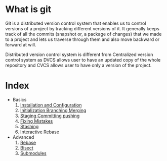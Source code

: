 # What is git

Git is a distributed version control system that enables us to control versions of a project by tracking different versions of it.
It generally keeps track of all the commits (snapshot or, a package of changes) that we made to a project and lets us traverse through them and also move backward or forward at will.

Distributed version control system is different from Centralized version control system as DVCS allows user to have an updated copy of the whole repository and CVCS allows user to have only a version of the project.

# Index
* Basics
    1. [Installation and Configuration][configuration]
    2. [Initialization Branching Merging][initialization branching merging]
    3. [Staging Committing pushing][staging committing pushing]
    4. [Fixing Mistakes][fixing mistakes]
    5. [Stashing][stashing]
    6. [Interactive Rebase][interactive rebase]
* Advanced
    1. [Rebase][rebase]
    2. [Bisect][bisect]
    3. [Submodules][sub-modules]
  
[configuration]: ./chapters/configuration.md
[initialization branching merging]: ./chapters/initialization_branching_merging.md
[staging committing pushing]: ./chapters/staging_committing_pushing.md
[fixing mistakes]: ./chapters/fixing_mistakes.md
[stashing]: ./chapters/stashing.md
[interactive rebase]: ./chapters/interactive_rebase.md
[rebase]: ./chapters/rebase.md
[bisect]: ./chapters/bisect.md
[sub-modules]: ./chapters/sub_modules.md
